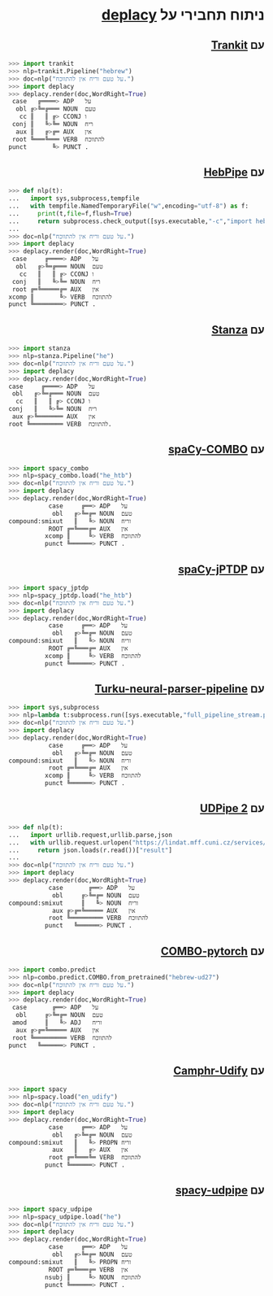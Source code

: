 <h1 dir="rtl"> ניתוח תחבירי על <a href="https://koichiyasuoka.github.io/deplacy/">deplacy</a></h1>

<h2 dir="rtl"> עם <a href="https://github.com/nlp-uoregon/trankit">Trankit</a></h2>

```py
>>> import trankit
>>> nlp=trankit.Pipeline("hebrew")
>>> doc=nlp("על טעם וריח אין להתווכח.")
>>> import deplacy
>>> deplacy.render(doc,WordRight=True)
 case   ╔════> ADP   על
  obl ╔>╚═╔═══ NOUN  טעם
   cc ║   ║ ╔> CCONJ ו
 conj ║   ╚>╚═ NOUN  ריח
  aux ║   ╔>╔═ AUX   אין
 root ╚═══╚═══ VERB  להתווכח
punct       ╚> PUNCT .
```

<h2 dir="rtl"> עם <a href="https://github.com/amir-zeldes/HebPipe">HebPipe</a></h2>

```py
>>> def nlp(t):
...   import sys,subprocess,tempfile
...   with tempfile.NamedTemporaryFile("w",encoding="utf-8") as f:
...     print(t,file=f,flush=True)
...     return subprocess.check_output([sys.executable,"-c","import hebpipe","-q",f.name]).decode("utf-8")+"\n"
...
>>> doc=nlp("על טעם וריח אין להתווכח.")
>>> import deplacy
>>> deplacy.render(doc,WordRight=True)
 case     ╔════> ADP   על
  obl   ╔>╚═╔═══ NOUN  טעם
   cc   ║   ║ ╔> CCONJ ו
 conj   ║   ╚>╚═ NOUN  ריח
 root ╔═╚═════╔═ AUX   אין
xcomp ║       ╚> VERB  להתווכח
punct ╚════════> PUNCT .
```

<h2 dir="rtl"> עם <a href="https://stanfordnlp.github.io/stanza">Stanza</a></h2>

```py
>>> import stanza
>>> nlp=stanza.Pipeline("he")
>>> doc=nlp("על טעם וריח אין להתווכח.")
>>> import deplacy
>>> deplacy.render(doc,WordRight=True)
case     ╔════> ADP   על
 obl   ╔>╚═╔═══ NOUN  טעם
  cc   ║   ║ ╔> CCONJ ו
conj   ║   ╚>╚═ NOUN  ריח
 aux ╔>╚═══════ AUX   אין
root ╚═════════ VERB  להתווכח.
```

<h2 dir="rtl"> עם <a href="https://github.com/KoichiYasuoka/spaCy-COMBO">spaCy-COMBO</a></h2>

```py
>>> import spacy_combo
>>> nlp=spacy_combo.load("he_htb")
>>> doc=nlp("על טעם וריח אין להתווכח.")
>>> import deplacy
>>> deplacy.render(doc,WordRight=True)
           case     ╔══> ADP   על
            obl   ╔>╚═╔═ NOUN  טעם
compound:smixut   ║   ╚> NOUN  וריח
           ROOT ╔═╚═══╔═ AUX   אין
          xcomp ║     ╚> VERB  להתווכח
          punct ╚══════> PUNCT .
```

<h2 dir="rtl"> עם <a href="https://github.com/KoichiYasuoka/spaCy-jPTDP">spaCy-jPTDP</a></h2>

```py
>>> import spacy_jptdp
>>> nlp=spacy_jptdp.load("he_htb")
>>> doc=nlp("על טעם וריח אין להתווכח.")
>>> import deplacy
>>> deplacy.render(doc,WordRight=True)
           case     ╔══> ADP   על
            obl   ╔>╚═╔═ NOUN  טעם
compound:smixut   ║   ╚> NOUN  וריח
           ROOT ╔═╚═══╔═ AUX   אין
          xcomp ║     ╚> VERB  להתווכח
          punct ╚══════> PUNCT .
```

<h2 dir="rtl"> עם <a href="https://turkunlp.org/Turku-neural-parser-pipeline/">Turku-neural-parser-pipeline</a></h2>

```py
>>> import sys,subprocess
>>> nlp=lambda t:subprocess.run([sys.executable,"full_pipeline_stream.py","--gpu","-1","--conf","models_he_htb/pipelines.yaml"],cwd="Turku-neural-parser-pipeline",input=t,encoding="utf-8",stdout=subprocess.PIPE).stdout
>>> doc=nlp("על טעם וריח אין להתווכח.")
>>> import deplacy
>>> deplacy.render(doc,WordRight=True)
           case     ╔══> ADP   על
            obl   ╔>╚═╔═ NOUN  טעם
compound:smixut   ║   ╚> NOUN  וריח
           root ╔═╚═══╔═ AUX   אין
          xcomp ║     ╚> VERB  להתווכח
          punct ╚══════> PUNCT .
```

<h2 dir="rtl"> עם <a href="http://ufal.mff.cuni.cz/udpipe/2">UDPipe 2</a></h2>

```py
>>> def nlp(t):
...   import urllib.request,urllib.parse,json
...   with urllib.request.urlopen("https://lindat.mff.cuni.cz/services/udpipe/api/process?model=he&tokenizer&tagger&parser&data="+urllib.parse.quote(t)) as r:
...     return json.loads(r.read())["result"]
...
>>> doc=nlp("על טעם וריח אין להתווכח.")
>>> import deplacy
>>> deplacy.render(doc,WordRight=True)
           case       ╔══> ADP   על
            obl     ╔>╚═╔═ NOUN  טעם
compound:smixut     ║   ╚> NOUN  וריח
            aux ╔>╔═╚═════ AUX   אין
           root ╚═════════ VERB  להתווכח
          punct   ╚══════> PUNCT .
```

<h2 dir="rtl"> עם <a href="https://gitlab.clarin-pl.eu/syntactic-tools/combo">COMBO-pytorch</a></h2>

```py
>>> import combo.predict
>>> nlp=combo.predict.COMBO.from_pretrained("hebrew-ud27")
>>> doc=nlp("על טעם וריח אין להתווכח.")
>>> import deplacy
>>> deplacy.render(doc,WordRight=True)
 case       ╔══> ADP   על
  obl     ╔>╚═╔═ NOUN  טעם
 amod     ║   ╚> ADJ   וריח
  aux ╔>╔═╚═════ AUX   אין
 root ╚═════════ VERB  להתווכח
punct   ╚══════> PUNCT .
```

<h2 dir="rtl"> עם <a href="https://camphr.readthedocs.io/en/latest/notes/udify.html">Camphr-Udify</a></h2>

```py
>>> import spacy
>>> nlp=spacy.load("en_udify")
>>> doc=nlp("על טעם וריח אין להתווכח.")
>>> import deplacy
>>> deplacy.render(doc,WordRight=True)
           case     ╔══> ADP   על
            obl   ╔>╚═╔═ NOUN  טעם
compound:smixut   ║   ╚> PROPN וריח
            aux   ║   ╔> AUX   אין
           root ╔═╚═══╚═ VERB  להתווכח
          punct ╚══════> PUNCT .
```

<h2 dir="rtl"> עם <a href="https://github.com/TakeLab/spacy-udpipe">spacy-udpipe</a></h2>

```py
>>> import spacy_udpipe
>>> nlp=spacy_udpipe.load("he")
>>> doc=nlp("על טעם וריח אין להתווכח.")
>>> import deplacy
>>> deplacy.render(doc,WordRight=True)
           case     ╔══> ADP   על
            obl   ╔>╚═╔═ NOUN  טעם
compound:smixut   ║   ╚> PROPN וריח
           ROOT ╔═╚═══╔═ VERB  אין
          nsubj ║     ╚> NOUN  להתווכח
          punct ╚══════> PUNCT .
```

